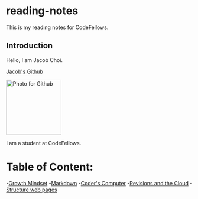 # reading-notes
This is my reading notes for CodeFellows.

## Introduction
Hello, I am Jacob Choi.

[Jacob's Github](https://github.com/Choij12)

<img width="149" alt="Photo for Github" src="https://user-images.githubusercontent.com/91853244/135907212-c1ccc99f-d533-48ab-8684-3f40a592fd2d.png">

I am a student at CodeFellows.

# Table of Content:
-[Growth Mindset](https://github.com/Choij12/reading-notes/blob/main/growth%20mindset.md)
-[Markdown](https://github.com/Choij12/reading-notes/blob/main/markdown.md)
-[Coder's Computer](https://github.com/Choij12/reading-notes/blob/main/Coder's%20Computer.md)
-[Revisions and the Cloud](https://github.com/Choij12/reading-notes/blob/main/Revisions%20and%20the%20cloud.md)
-[Structure web pages](https://github.com/Choij12/reading-notes/blob/main/Structure%20Web%20Pages%20with%20HTML.md)
